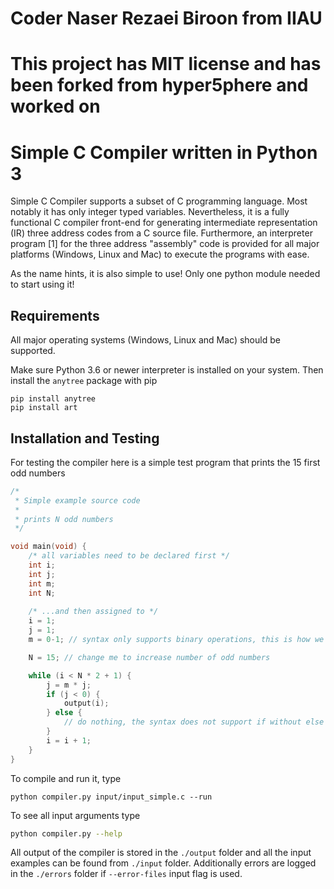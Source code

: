 # Coder Naser Rezaei Biroon from IIAU
# This project has MIT license and has been forked from hyper5phere and worked on
# Simple C Compiler written in Python 3

Simple C Compiler supports a subset of C programming language. Most notably it has only integer typed variables. Nevertheless, it is a fully functional C compiler front-end for generating intermediate representation (IR) three address codes from a C source file. Furthermore, an interpreter program [1] for the three address "assembly" code is provided for all major platforms (Windows, Linux and Mac) to execute the programs with ease.

As the name hints, it is also simple to use! Only one python module needed to start using it!

## Requirements
All major operating systems (Windows, Linux and Mac) should be supported.

Make sure Python 3.6 or newer interpreter is installed on your system. Then install the ``anytree`` package with pip

```
pip install anytree
pip install art
```

## Installation and Testing

For testing the compiler here is a simple test program that prints the 15 first odd numbers
```c
/* 
 * Simple example source code
 * 
 * prints N odd numbers
 */

void main(void) {
    /* all variables need to be declared first */
    int i;
    int j;
    int m;
    int N;
    
    /* ...and then assigned to */
    i = 1;
    j = 1;
    m = 0-1; // syntax only supports binary operations, this is how we get -1

    N = 15; // change me to increase number of odd numbers

    while (i < N * 2 + 1) {
        j = m * j;
        if (j < 0) {
            output(i);
        } else {
            // do nothing, the syntax does not support if without else :^)
        }
        i = i + 1;
    }
}
```

To compile and run it, type
```
python compiler.py input/input_simple.c --run
```

To see all input arguments type
```bash
python compiler.py --help
```

All output of the compiler is stored in the ``./output`` folder and all the input examples can be found from ``./input`` folder. Additionally errors are logged in the ``./errors`` folder if ``--error-files`` input flag is used.